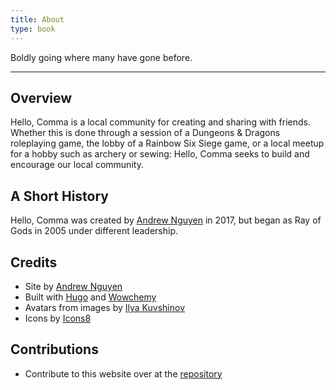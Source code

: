 ```yaml
---
title: About
type: book
---
```


Boldly going where many have gone before.

---

## Overview

Hello, Comma is a local community for creating and sharing with friends. Whether this is done through a session of a Dungeons & Dragons roleplaying game, the lobby of a Rainbow Six Siege game, or a local meetup for a hobby such as archery or sewing: Hello, Comma seeks to build and encourage our local community.

## A Short History

Hello, Comma was created by [Andrew Nguyen](/author/andrew-nguyen) in 2017, but began as Ray of Gods in 2005 under different leadership.

## Credits

- Site by [Andrew Nguyen](/author/andrew-nguyen)
- Built with [Hugo](https://gohugo.io/) and [Wowchemy](https://wowchemy.com/)
- Avatars from images by [Ilya Kuvshinov](https://www.artstation.com/kuvshinov_ilya)
- Icons by [Icons8](https://icons8.com/icons/pack/plasticine)

## Contributions

- Contribute to this website over at the [repository](https://github.com/Kashinoga/hello-comma-website)
